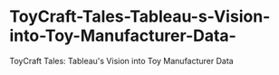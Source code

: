 # ToyCraft-Tales-Tableau-s-Vision-into-Toy-Manufacturer-Data-
ToyCraft Tales: Tableau's Vision into Toy Manufacturer Data
